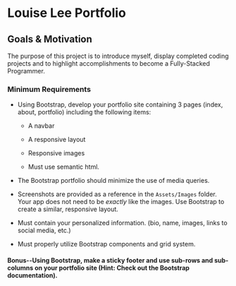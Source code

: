 # Louise Lee Portfolio


## Goals & Motivation
The purpose of this project is to introduce myself, display completed coding projects and to highlight accomplishments to become a Fully-Stacked Programmer.

### Minimum Requirements
* Using Bootstrap, develop your portfolio site containing 3 pages (index, about, portfolio) including the following items:

   * A navbar

   * A responsive layout

   * Responsive images

   * Must use semantic html.

* The Bootstrap portfolio should minimize the use of media queries.

* Screenshots are provided as a reference in the `Assets/Images` folder. Your app does not need to be _exactly_ like the images. Use Bootstrap to create a similar, responsive layout.

* Must contain your personalized information. (bio, name, images, links to social media, etc.)

* Must properly utilize Bootstrap components and grid system.

#### Bonus--Using Bootstrap, make a sticky footer and use sub-rows and sub-columns on your portfolio site (**Hint:** Check out the Bootstrap documentation).
